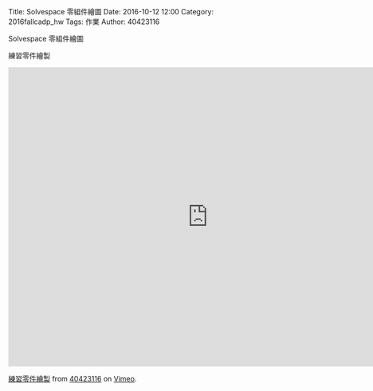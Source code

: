 Title: Solvespace 零組件繪圖
Date: 2016-10-12 12:00
Category: 2016fallcadp_hw
Tags: 作業
Author: 40423116

Solvespace 零組件繪圖

<!-- PELICAN_END_SUMMARY -->

練習零件繪製

<iframe src="https://player.vimeo.com/video/185673835" width="800" height="600" frameborder="0" webkitallowfullscreen mozallowfullscreen allowfullscreen></iframe>
<p><a href="https://vimeo.com/185673835">練習零件繪製</a> from <a href="https://vimeo.com/user47573583">40423116</a> on <a href="https://vimeo.com">Vimeo</a>.</p>
